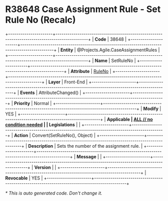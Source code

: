 ﻿---
erp.type: front-end-business-rule
erp.entity: Projects.Agile.CaseAssignmentRules
---

# R38648 Case Assignment Rule - Set Rule No (Recalc)
+----------------------+----------------------------------------------------------------------------------------------+
| **Code**             | 38648                                                                                        |
+----------------------+----------------------------------------------------------------------------------------------+
| **Entity**           | @Projects.Agile.CaseAssignmentRules                                                          |
+----------------------+----------------------------------------------------------------------------------------------+
| **Name**             | SetRuleNo                                                                                    |
+----------------------+----------------------------------------------------------------------------------------------+
| **Attribute**        | [RuleNo](../entities/Projects.Agile.CaseAssignmentRules.md#ruleno)                           |
+----------------------+----------------------------------------------------------------------------------------------+
| **Layer**            | Front-End                                                                                    |
+----------------------+----------------------------------------------------------------------------------------------+
| **Events**           | AttributeChanged()                                                                           |
+----------------------+----------------------------------------------------------------------------------------------+
| **Priority**         | Normal                                                                                       |
+----------------------+----------------------------------------------------------------------------------------------+
| **Modify**           | YES                                                                                          |
+----------------------+----------------------------------------------------------------------------------------------+
| **Applicable         | [ALL // no condition needed](xref:applicable-legislations)                                   |
| Legislations**       |                                                                                              |
+----------------------+----------------------------------------------------------------------------------------------+
| **Action**           | Convert(SetRuleNo(), Object)                                                                 |
+----------------------+----------------------------------------------------------------------------------------------+
| **Description**      | Sets the number of the assignment rule.                                                      |
+----------------------+----------------------------------------------------------------------------------------------+
| **Message**          |                                                                                              |
+----------------------+----------------------------------------------------------------------------------------------+
| **Version**          |                                                                                              |
+----------------------+----------------------------------------------------------------------------------------------+
| **Revocable**        | YES                                                                                          |
+----------------------+----------------------------------------------------------------------------------------------+

*\* This is auto generated code. Don't change it.*
